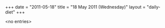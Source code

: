 +++
date = "2011-05-18"
title = "18 May 2011 (Wednesday)"
layout = "daily-diet"
+++


\<no entries\>

